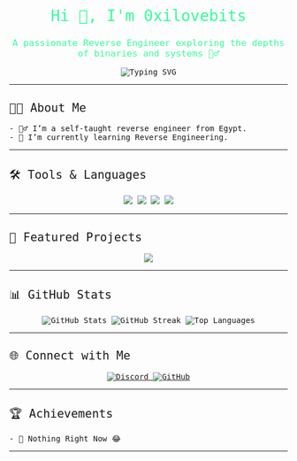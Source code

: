 <h1 align="center" style="color:#33FF99; font-family: 'Fira Code', monospace; font-weight: 300;">Hi 👋, I'm 0xilovebits</h1>
<h3 align="center" style="color:#33FF99; font-family: 'Fira Code', monospace; font-weight: 300;">A passionate Reverse Engineer exploring the depths of binaries and systems 🕵️‍♂️</h3>

<p align="center" style="font-family: 'Fira Code', monospace; font-weight: 300;">
  <img src="https://readme-typing-svg.demolab.com?font=Fira+Code&size=22&pause=1000&color=33FF99&center=true&vCenter=true&width=435&lines=Welcome+to+my+GitHub+Profile!;Reverse+Engineering+Enthusiast;Malware+Analyst;Always+Learning+%26+Sharing!" alt="Typing SVG" />
</p>

---

<h2 style="font-family: 'Fira Code', monospace; font-weight: 300;">👨‍💻 About Me</h2>
<div style="font-family: 'Fira Code', monospace; font-weight: 300;">
- 🕵️‍♂️ I’m a self-taught reverse engineer from Egypt.<br>
- 🌱 I’m currently learning Reverse Engineering.<br>
</div>

---

<h2 style="font-family: 'Fira Code', monospace; font-weight: 300;">🛠️ Tools & Languages</h2>
<p align="center" style="font-family: 'Fira Code', monospace; font-weight: 300;">
  <img src="https://img.shields.io/badge/Code-C-informational?style=flat&logo=c&color=00599C" />
  <img src="https://img.shields.io/badge/Code-Python-informational?style=flat&logo=python&color=3776AB" />
  <img src="https://img.shields.io/badge/Tools-Ghidra-informational?style=flat&logo=apache&color=CC9900" />
  <img src="https://img.shields.io/badge/Tools-IDA_Pro-informational?style=flat&logoColor=white&color=800000" />
</p>

---

<h2 style="font-family: 'Fira Code', monospace; font-weight: 300;">🚀 Featured Projects</h2>
<p align="center" style="font-family: 'Fira Code', monospace; font-weight: 300;">
  <a href="https://github.com/0xilovebits/x86-emulator-in-c">
    <img src="https://github-readme-stats.vercel.app/api/pin/?username=0xilovebits&repo=x86-emulator-in-c&theme=radical" />
  </a>
</p>

---

<h2 style="font-family: 'Fira Code', monospace; font-weight: 300;">📊 GitHub Stats</h2>
<p align="center" style="font-family: 'Fira Code', monospace; font-weight: 300;">
  <img src="https://github-readme-stats.vercel.app/api?username=0xilovebits&show_icons=true&theme=radical" alt="GitHub Stats" />
  <img src="https://github-readme-streak-stats.herokuapp.com/?user=0xilovebits&theme=radical" alt="GitHub Streak" />
  <img src="https://github-readme-stats.vercel.app/api/top-langs/?username=0xilovebits&layout=compact&theme=radical" alt="Top Languages" />
</p>

---

<h2 style="font-family: 'Fira Code', monospace; font-weight: 300;">🌐 Connect with Me</h2>
<p align="center" style="font-family: 'Fira Code', monospace; font-weight: 300;">
  <a href="https://discord.com/users/ilovebits" target="_blank">
    <img src="https://img.shields.io/badge/Discord-%237289DA.svg?style=for-the-badge&logo=discord&logoColor=white" alt="Discord" />
  </a>
  <a href="https://github.com/0xilovebits" target="_blank">
    <img src="https://img.shields.io/badge/GitHub-%23181717.svg?style=for-the-badge&logo=github&logoColor=white" alt="GitHub" />
  </a>
</p>

---

<h2 style="font-family: 'Fira Code', monospace; font-weight: 300;">🏆 Achievements</h2>
<div style="font-family: 'Fira Code', monospace; font-weight: 300;">
- 🥇 Nothing Right Now 😂
</div>

---
